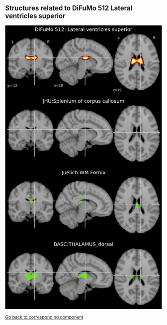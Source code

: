 


## Structures related to DiFuMo 512 Lateral ventricles superior

![168](168.jpg "Structures related to DiFuMo 512 Lateral ventricles superior")

[Go back to corresponding component](https://parietal-inria.github.io/DiFuMo/512/html/168.html)
